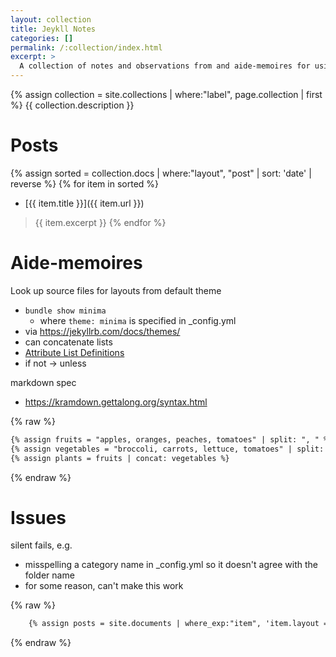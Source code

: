 ```yaml
---
layout: collection
title: Jeykll Notes
categories: []
permalink: /:collection/index.html
excerpt: >
  A collection of notes and observations from and aide-memoires for using Jekyll for the first time.
---
```

{% assign collection = site.collections | where:"label", page.collection | first %}
{{ collection.description }}

# Posts
{% assign sorted = collection.docs | where:"layout", "post" | sort: 'date' | reverse %}
{% for item in sorted %}
* [{{ item.title }}]({{ item.url }})
> {{ item.excerpt }}
{% endfor %}

# Aide-memoires
Look up source files for layouts from default theme
* ```bundle show minima```
   * where ```theme: minima``` is specified in \_config.yml
* via https://jekyllrb.com/docs/themes/
* can concatenate lists
* [Attribute List Definitions](https://kramdown.gettalong.org/syntax.html#attribute-list-definitions)
* if not -> unless

markdown spec
* https://kramdown.gettalong.org/syntax.html

{% raw %}
```handlebars
{% assign fruits = "apples, oranges, peaches, tomatoes" | split: ", " %}  
{% assign vegetables = "broccoli, carrots, lettuce, tomatoes" | split: ", " %}  
{% assign plants = fruits | concat: vegetables %}
```
{% endraw %}

# Issues
silent fails, e.g.
* misspelling a category name in \_config.yml so it doesn't agree with the folder name
* for some reason, can't make this work  

{% raw %}
```handlebars
    {% assign posts = site.documents | where_exp:"item", 'item.layout == "post" or item.layout == "story_post"' | sort: 'date' | reverse %}
```
{% endraw %}
